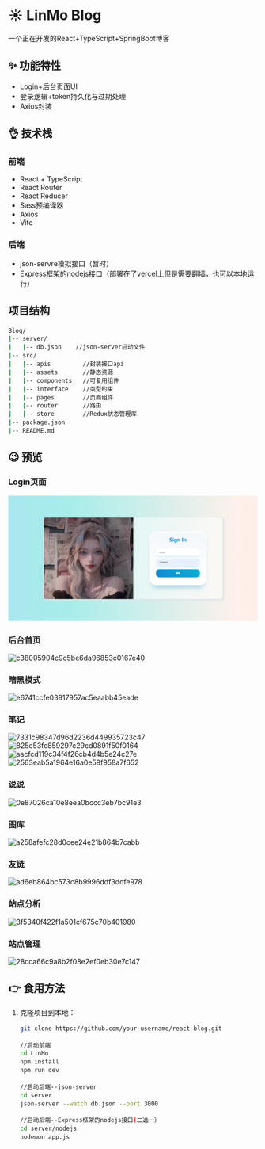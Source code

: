 # ☀️ LinMo Blog

  一个正在开发的React+TypeScript+SpringBoot博客

## ✨ 功能特性

- Login+后台页面UI
- 登录逻辑+token持久化与过期处理
- Axios封装

## 👌 技术栈

### 前端
- React + TypeScript
- React Router
- React Reducer
- Sass预编译器
- Axios
- Vite

### 后端
- json-servre模拟接口（暂时）
- Express框架的nodejs接口（部署在了vercel上但是需要翻墙，也可以本地运行）

## 项目结构
```bash
Blog/
|-- server/
|   |-- db.json    //json-server启动文件
|-- src/
|   |-- apis         //封装接口api
|   |-- assets       //静态资源
|   |-- components   //可复用组件
|   |-- interface    //类型约束
|   |-- pages        //页面组件
|   |-- router       //路由
|   |-- store        //Redux状态管理库
|-- package.json
|-- README.md
```

## 😉 预览

### Login页面
![](./预览图/login.png)

### 后台首页
![c38005904c9c5be6da96853c0167e40](https://github.com/LinMoQC/LinMoBlog/assets/59323207/ce6a46cb-20c4-4b32-847b-3540b3d3ca5b)

### 暗黑模式
![e6741ccfe03917957ac5eaabb45eade](https://github.com/LinMoQC/LinMoBlog/assets/59323207/383f7e2e-0829-45f6-95b8-16dacd96b604)


### 笔记
![7331c98347d96d2236d449935723c47](https://github.com/LinMoQC/LinMoBlog/assets/59323207/bfa56f74-ba0e-46e9-a109-2174415336bf)
![825e53fc859297c29cd0891f50f0164](https://github.com/LinMoQC/LinMoBlog/assets/59323207/578863ed-dcf9-4863-b1d1-25d4f38ea3cb)
![aacfcd119c34f4f26cb4d4b5e24c27e](https://github.com/LinMoQC/LinMoBlog/assets/59323207/64962988-310c-409b-99be-63a6d62b34f8)
![2563eab5a1964e16a0e59f958a7f652](https://github.com/LinMoQC/LinMoBlog/assets/59323207/5ae3a88b-e0fa-435f-af1b-580b2d4141e6)


### 说说
![0e87026ca10e8eea0bccc3eb7bc91e3](https://github.com/LinMoQC/LinMoBlog/assets/59323207/5d9af682-9230-4d66-bb07-00a5963dc96e)


### 图库
![a258afefc28d0cee24e21b864b7cabb](https://github.com/LinMoQC/LinMoBlog/assets/59323207/ba0f15f7-cb83-4bb9-a25e-09d46960a8c6)

### 友链
![ad6eb864bc573c8b9996ddf3ddfe978](https://github.com/LinMoQC/LinMoBlog/assets/59323207/d525fcdd-0bd5-4a3b-9ff9-433e24f414ec)

### 站点分析
![3f5340f422f1a501cf675c70b401980](https://github.com/LinMoQC/LinMoBlog/assets/59323207/78e6268c-dad3-4404-8c85-b7ff80f1a5db)

### 站点管理
![28cca66c9a8b2f08e2ef0eb30e7c147](https://github.com/LinMoQC/LinMoBlog/assets/59323207/7f82153d-0688-4581-9347-f604098df0f8)


## 👉 食用方法

1. 克隆项目到本地：

   ```bash
   git clone https://github.com/your-username/react-blog.git

   //启动前端
   cd LinMo
   npm install
   npm run dev

   //启动后端--json-server
   cd server
   json-server --watch db.json --port 3000

   //启动后端--Express框架的nodejs接口(二选一）
   cd server/nodejs
   nodemon app.js   
